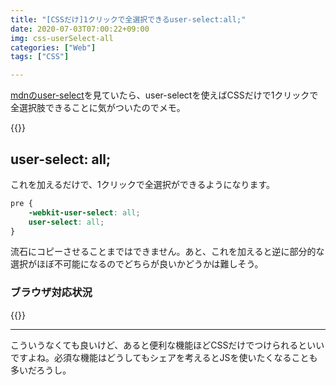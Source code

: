 ```yaml
---
title: "[CSSだけ]1クリックで全選択できるuser-select:all;"
date: 2020-07-03T07:00:22+09:00
img: css-userSelect-all
categories: ["Web"]
tags: ["CSS"]

---
```


[mdnのuser-select](https://developer.mozilla.org/ja/docs/Web/CSS/user-select)を見ていたら、user-selectを使えばCSSだけで1クリックで全選択肢できることに気がついたのでメモ。

{{<ad>}}

## user-select: all;

これを加えるだけで、1クリックで全選択ができるようになります。

```css
pre {
    -webkit-user-select: all;
    user-select: all;
}
```

流石にコピーさせることまではできません。あと、これを加えると逆に部分的な選択がほぼ不可能になるのでどちらが良いかどうかは難しそう。

### ブラウザ対応状況

{{<caniuse id="mdn-css__properties__user-select__all">}}

***

こういうなくても良いけど、あると便利な機能ほどCSSだけでつけられるといいですよね。必須な機能はどうしてもシェアを考えるとJSを使いたくなることも多いだろうし。